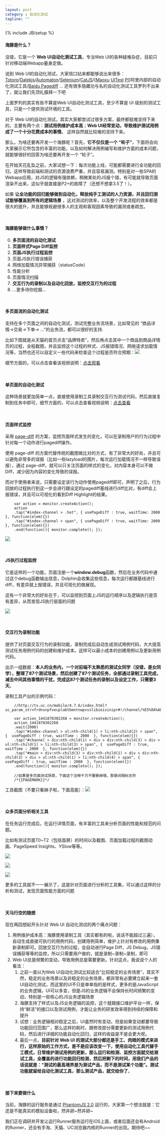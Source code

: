 ```yaml
---
layout: post
category : 自动化测试
tagline: ""
---
```

{% include JB/setup %}



#### 海豚是什么？

没错，它是一个 **Web UI自动化测试工具**，专治Web UI的各种疑难杂症，目前只针对移动端Webapp量身定做。

说到 Web UI的自动化测试，大家信口拈来都能够说出来很多：[Totoro](https://github.com/totorojs/totoro)/[Dalekjs](http://dalekjs.com/index.html)/[Automaton](http://indigounited.com/automaton/)/[Selenium](http://www.seleniumhq.org/)/[CatJS](http://catjsteam.github.io/)/[[Maoxu](http://maoxu.tmall.net) [UITest](uitest.taobao.net) [PI](http://pi.alibaba-inc.com/)]阿里内部的自动化测试工具/[Baidu Pagediff](http://pagediff.baidu.com/) ... 还有很多隐藏功与名的自动化测试工具罗列不出来了，就让我们先顶礼膜拜一下吧

上面罗列的其实有些不算是Web UI自动化测试工具，至少不算是 UI 级别的测试工具，只是一个提供测试环境的工具。

对于 Web UI的自动化测试，其实大家都尝试过很多方案，最终都挺难坚持下来的，主要有两个点：**测试用例维护成本高**；**Web UI经常变动，导致维护测试用例成了一个十分花费成本的事情**。 这样自然就比较难的坚持下来。

那么，为啥还要再开发一个海豚呢？首先，**它不仅仅是一个 “轮子”**，下面将会向大家展示它所包含的丰富的功能，以及如何解决用例编写和维护方面的成本问题，就能够很好的回答为啥还要再开发一个 “轮子”。

在开始天花乱坠之前，大家试想一下：每次功能上线，可能都需要进行全功能的回归，这样导致前端和测试的资源浪费严重，并且容易漏测。特别是对一些SPA的Webapp应用，对JS的逻辑有强依赖，稍微某处的JS报个错，有可能就导致页面渲染不出来，这似乎就直接是P2+的故障了（还想不想拿3.5了！）。

如果 **让全功能的回归能够做到自动化，释放纯手工测试的人力资源，并且回归测试能够覆盖到所有的逻辑场景** ，这对测试的效率，以及整个开发流程的效率都是很大的提升，并且能够规避很多人的主观和客观因素导致的漏测或者疏忽。

<br>

#### 海豚能够做什么事情？

0. **多页面流的自动化测试**
1. **页面样式Page Diff监控**
2. **页面JS执行过程监控**
3. 页面JS执行错误捕获
4. 网络加载情况异常捕获（statusCode）
4. 性能分析
5. 页面情况扫描
6. **交互行为的录制以及自动化回放，监控交互行为的过程**
7. ...更多待你挖掘...

<br>

#### 多页面流的自动化测试

支持在多个页面之间的自动化测试，测试完整业务流场景，比如常见的 “商品详情->交易->下单-> ...”的业务流，都可以很好的支持.

比如下图就是从天猫的首页点击“品牌特卖”，然后再点击其中一个商品到商品详情页的过程，全程截图，并且监控这个过程的样式、JS报错情况、网络请求加载情况等，当然也还可以自定义一些代码来检查这个过程是否符合预期：![](http://gtms02.alicdn.com/tps/i2/TB1q9TRJpXXXXcCXFXXnhCfUFXX-944-707.png)

细节方面的，可以点击查看该视频说明：[点击观看](http://image.uc.cn/s/uae/g/0m/multipage.webm)

<br>

#### 单页面的自动化测试

这种场景就更加简单一点，直接使用录制工具录制交互行为测试代码，然后直接复制到任务中即可，细节方面的，可以点击查看视频说明：[点击查看](http://image.uc.cn/s/uae/g/0m/singlepage.webm)

<br>

#### 页面样式监控

采用 [page-diff](https://github.com/fouber/page-diff) 的方案，监控页面样式发生的变化，可以在录制用户的行为过程中针对每一个动作进行pagediff操作。

使用 page-diff 的方案代替传统的截图做比对的方式，有了非常大的好处，并且可以避免非常多的误报（比如一些lazyload的图片，每次运行加载情况不一样导致误报），通过 page-diff，就可以只关注页面的样式的变化，对内容本身可以不做Diff，减少因为内容的变化导致的误报。

而对于使用者来说，只需要设定该行为动作使用pagediff即可，声明了之后，行为回放的过程执行到这一步会进行跟设定的pagediff基线进行diff比对，有diff会上报错误，并且可以可视化的看到Diff Highlight的结果。


```
	var action = monitor.createAction();
	action
	.tap("#index-channel > .hot", { usePageDiff : true, waitTime: 2000 }, function(elem){})
	.tap("#index-channel > span", { usePageDiff : true, waitTime: 2000 }, function(elem){})
	.end(function(){ monitor.complete(); });
```

![](http://gtms03.alicdn.com/tps/i3/TB1t.MaJpXXXXXIXXXX0ADdPVXX-826-626.png)

<br>

#### JS执行过程监控

它是这样的一个功能，页面注册一个**window.debug**函数，然后在业务代码中通过这个debug函数输出信息，Dolphin会收集这些信息，每次运行都跟基线进行diff，有差异就上报错误，并且可视化的做展现。

这有一个非常大的好处在于，可以监控到页面上JS的运行顺序以及逻辑执行是否有差异，从而发现JS执行层面的问题

![](http://gtms01.alicdn.com/tps/i1/TB1yy7bJpXXXXXFXXXXJw4aTpXX-516-422.png)

<br>

#### 交互行为录制功能

提供了对页面交互行为的录制功能，录制完成后自动生成测试用例代码，大大提高测试任务用例代码的创建和维护成本。这样可以最小成本的创建用例以及更新用例代码。

出示一组数据：**本人的业务内，一个对前端不太熟悉的测试女同学（没错，是女同学），整理了87个测试场景，然后创建了87个测试任务，全部通过录制工具完成，减去中间其他事情的干扰，完成这87个测试任务的录制以及设定工作，只需要3天**。

录制工具产出的示例代码：

```
	//http://tv.uc.cn/mobile/4.7.6/index.html?uc_param_str=frdnsnpfvecplabtbmntnwpvsslibieisinipr#!/channel/%E5%8A%A8%E6%BC%AB

	var action_1441870302268 = monitor.createAction();
	action_1441870302268
	.wait(2000)
	.tap("#index-channel > ul:nth-child(1) > li:nth-child(2) > span", {  usePageDiff : true, waitTime : 2000  }, function(elem){})
	.tap("#channel > div:nth-child(1) > div > div:nth-child(3) > div > ul:nth-child(1) > li:nth-child(3) > span", {  usePageDiff : true, waitTime : 2000  }, function(elem){})
	.tap("#main > div:nth-child(3) > div:nth-child(1) > div > div:nth-child(3) > div > ul:nth-child(1) > li:nth-child(4) > span", {  usePageDiff : true, waitTime : 2000  }, function(elem){})
	.end(function(){ monitor.complete(); });

	//如果是多页面测试场景，下面这个注释千万不要删掉哦，那是间隔标志符
	/*{{PAGEMARK}}*/
```

工具截图（不要只看妹子啦，下面高能）：![](http://gtms03.alicdn.com/tps/i3/TB1Hn_3JpXXXXaDXFXXnh_wMFXX-469-484.png)

<br>

#### 众多页面分析相关工具

在任务运行完成后，在运行详情页面，有丰富的工具来分析页面的性能和规范的问题。

比如有测试页面T0~T2（包括首屏）的时间以及截图、页面加载过程的截图动画、PageSpeed Insights、YSlow等等。

![](http://gtms01.alicdn.com/tps/i1/TB1YOr_JpXXXXchXXXXQl47MVXX-1150-691.png)

![](http://gtms03.alicdn.com/tps/i3/TB1QIdgJFXXXXbAXVXX_giRRFXX-1161-585.png)

![](http://gtms02.alicdn.com/tps/i2/TB1a0VxJFXXXXb5XXXX5_qaJVXX-1139-792.png)

更多的工具就不一一展示了，这是针对页面进行分析的工具集，可以通过这样的分析和测试，发现页面性能方面的问题

<br>

#### 天马行空的随想

现在再回想起开头针对 Web UI 自动化测试的两个痛点问题：

1. 用例维护成本高：海豚使用录制工具（其实都有的啦，说话不能超过三遍），自动生成直接可执行的用例代码，创建用例简单，维护上针对有修改的用例重新录制即可。回放交互行为的过程，会自动进行Page Diff，JS Debug，JS错误捕获等等的监控，所以只需要用户做的，就是录制~录制~录制，即可
2. Web UI总是频繁的变动，导致用例总是需要更新。针对这点，我说说个人的看法：
	1. 之前一直以为Web UI自动化测试比较适合“比较稳定的业务场景”，其实不然，稳定的业务场景以及非稳定的业务场景，都非常有必要建立起来一套UI自动化测试，而这里的UI不只是单单指的是样式，更多的是JavaScript的业务逻辑，UI可以多变，但是JS的业务逻辑不会保持长时间频繁的变动，特别是一些核心的JS业务逻辑场景
	2. 海豚支持了样式以及JS业务逻辑的监控，这个就跟接口维护平台一样，保持“鲜活”的接口以及测试用例，才能让业务的研发效率得到持续的保障和提升
	3. 试想：业务逻辑相对稳定之后，UI虽然时有变动，但是如果变动都要导致功能回归范围广，那么这样的耗时，跟修改部分需要更新的测试用例代码，然后进行详细的功能自动化回归，这样的收益是不是会更大呢。
	4. 最后一点，**目前针对 Web UI 的测试大部分都还是手工、肉眼的模式来进行，这样原始的工作方式，是不是应该改变一下，使用自动化工具代替手工模式，日常维护测试用例的更新，那么运行和检测、监控方面就交给测试工具，全覆盖的进行功能回归检测，然后把剩下的时间，用我们产品的话说就是：“测试的最高境界是为测试产品，而不是测试某个功能”。测试功能就留给自动化测试工具，那么测试产品，就交给你了**。

<br>

#### 接下来要做什么

当前，海豚的运行服务是通过 [PhantomJS 2.0](http://phantomjs.org) 运行的，大家第一个想法就是：它还是不能真实的模拟设备啦，然并卵~然并卵~

我们正在调研并开发让运行Runner服务运行在iOS上面，或者后面还会有Android的Runner，还会有手淘、天猫、UC浏览器内核的Runner的出现。期待吧~~

